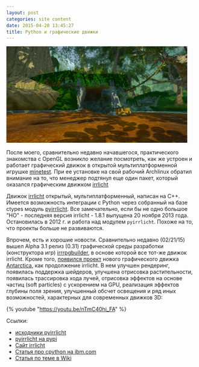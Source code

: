 ```yaml
---
layout: post
categories: site content
date: 2015-04-20 13:45:27
title: Python и графические движки
---
```



![pic](/assets/img/2015/3d-engine-demo.png)

После моего, сравнительно недавно начавшегося, практического знакомства с OpenGL возникло желание посмотреть, как же устроен и работает графический движок в открытой мультиплатформенной игрушке [minetest]. При ее установке на свой рабочий Archlinux обратил внимание на то, что менеджер подтянул еще один пакет, который оказался графическим движком [irrlicht]

Движок [irrlicht] открытый, мультиплатформенный, написан на C++. Имеется возможность интеграции с Python через собранный на базе ctypes модуль [pyirrlicht]. Все замечательно, если бы не одно большое "НО" - последняя версия irrlicht - 1.8.1 выпущена 20 ноября 2013 года. Остановилась в 2012 г. и работа над модулем `pyirrlicht`. Похоже на то, что проекты больше не развиваются.

Впрочем, есть и хорошие новости. Сравнительно недавно (02/21/15) вышел Alpha 3.1 релиз 
(0.31) графической среды разработки (конструктора игр) <a href="http://irrrpgbuilder.sourceforge.net/">irrrpgbuilder</a>, в основе которой все тот-же движок 
irrlicht. Кроме того, <a href="http://www.opennet.ru/opennews/art.shtml?num=39723">появился 
проект</a> нового графического движка <a href="http://supertuxkart.sourceforge.net/Antarctica:_Overview">Antarctica</a>, как продолжение 
irrlicht. В нем улучшен рендеринг, появилась поддержка шейдеров, улучшена отрисовка 
растительности, появилась трассировка хода лучей, отрисовка эффектов на основе частиц (soft 
particles) с ускорением на GPU, реализация эффектов глубины поля зрения, улучшенный обсчет 
освещения и ряд иных возможностей, характерных для современных движков 3D:

{% youtube "https://youtu.be/nTmC40hi_FA" %}

Ссылки:
- [исходники pyirrlicht]
- [pyirrlicht на pypi]
- [Сайт irrlicht]
- [Статья про cpython на ibm.com]
- [Статья по теме в Wiki]

[minetest]: http://www.minetest.net/
[irrlicht]: http://irrlicht.sourceforge.net/
[pyirrlicht]: https://pypi.python.org/pypi/pyirrlicht
[исходники pyirrlicht]: https://code.google.com/p/pyirrlicht/
[pyirrlicht на pypi]: https://pypi.python.org/pypi/pyirrlicht
[Сайт irrlicht]: http://irrlicht.sourceforge.net/
[Статья про cpython на ibm.com]: https://www.ibm.com/developerworks/ru/library/l-python_details_06/
[Статья по теме в Wiki]: http://en.wikibooks.org/wiki/Python_Programming/Game_Programming_in_Python
